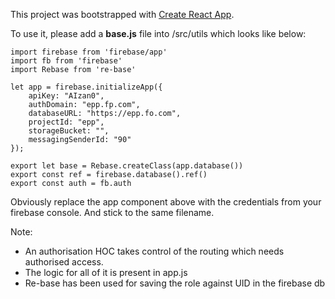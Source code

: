 This project was bootstrapped with [Create React App](https://github.com/facebookincubator/create-react-app).

To use it, please add a **base.js** file into /src/utils which looks like below:

```
import firebase from 'firebase/app'
import fb from 'firebase'
import Rebase from 're-base'

let app = firebase.initializeApp({
    apiKey: "AIzan0",
    authDomain: "epp.fp.com",
    databaseURL: "https://epp.fo.com",
    projectId: "epp",
    storageBucket: "",
    messagingSenderId: "90"
});

export let base = Rebase.createClass(app.database())
export const ref = firebase.database().ref()
export const auth = fb.auth
```

Obviously replace the app component above with the credentials from your firebase console. And stick to the same filename.

Note:
- An authorisation HOC takes control of the routing which needs authorised access.
- The logic for all of it is present in app.js
- Re-base has been used for saving the role against UID in the firebase db